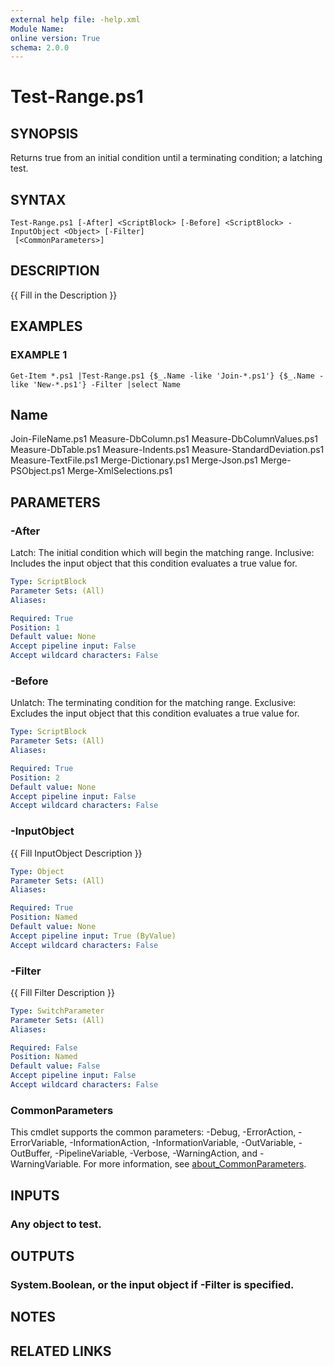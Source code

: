 ```yaml
---
external help file: -help.xml
Module Name:
online version: True
schema: 2.0.0
---
```


# Test-Range.ps1

## SYNOPSIS
Returns true from an initial condition until a terminating condition; a latching test.

## SYNTAX

```
Test-Range.ps1 [-After] <ScriptBlock> [-Before] <ScriptBlock> -InputObject <Object> [-Filter]
 [<CommonParameters>]
```

## DESCRIPTION
{{ Fill in the Description }}

## EXAMPLES

### EXAMPLE 1
```
Get-Item *.ps1 |Test-Range.ps1 {$_.Name -like 'Join-*.ps1'} {$_.Name -like 'New-*.ps1'} -Filter |select Name
```

Name
----
Join-FileName.ps1
Measure-DbColumn.ps1
Measure-DbColumnValues.ps1
Measure-DbTable.ps1
Measure-Indents.ps1
Measure-StandardDeviation.ps1
Measure-TextFile.ps1
Merge-Dictionary.ps1
Merge-Json.ps1
Merge-PSObject.ps1
Merge-XmlSelections.ps1

## PARAMETERS

### -After
Latch: The initial condition which will begin the matching range.
Inclusive: Includes the input object that this condition evaluates a true value for.

```yaml
Type: ScriptBlock
Parameter Sets: (All)
Aliases:

Required: True
Position: 1
Default value: None
Accept pipeline input: False
Accept wildcard characters: False
```

### -Before
Unlatch: The terminating condition for the matching range.
Exclusive: Excludes the input object that this condition evaluates a true value for.

```yaml
Type: ScriptBlock
Parameter Sets: (All)
Aliases:

Required: True
Position: 2
Default value: None
Accept pipeline input: False
Accept wildcard characters: False
```

### -InputObject
{{ Fill InputObject Description }}

```yaml
Type: Object
Parameter Sets: (All)
Aliases:

Required: True
Position: Named
Default value: None
Accept pipeline input: True (ByValue)
Accept wildcard characters: False
```

### -Filter
{{ Fill Filter Description }}

```yaml
Type: SwitchParameter
Parameter Sets: (All)
Aliases:

Required: False
Position: Named
Default value: False
Accept pipeline input: False
Accept wildcard characters: False
```

### CommonParameters
This cmdlet supports the common parameters: -Debug, -ErrorAction, -ErrorVariable, -InformationAction, -InformationVariable, -OutVariable, -OutBuffer, -PipelineVariable, -Verbose, -WarningAction, and -WarningVariable. For more information, see [about_CommonParameters](http://go.microsoft.com/fwlink/?LinkID=113216).

## INPUTS

### Any object to test.
## OUTPUTS

### System.Boolean, or the input object if -Filter is specified.
## NOTES

## RELATED LINKS
